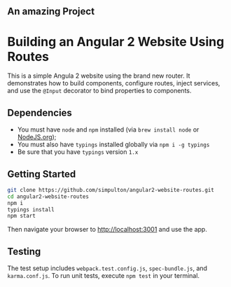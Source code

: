 ## An amazing Project
# Building an Angular 2 Website Using Routes


This is a simple Angula 2 website using the brand new router. It demonstrates how to build components, configure routes, inject services, and use the `@Input` decorator to bind properties to components.

## Dependencies
- You must have `node` and `npm` installed (via `brew install node` or [NodeJS.org](https://nodejs.org/en/));
- You must also have `typings` installed globally via `npm i -g typings`
- Be sure that you have `typings` version `1.x`

## Getting Started


```bash
git clone https://github.com/simpulton/angular2-website-routes.git
cd angular2-website-routes
npm i
typings install
npm start
```

Then navigate your browser to [http://localhost:3001](http://localhost:3001) and use the app.

## Testing
The test setup includes `webpack.test.config.js`, `spec-bundle.js`, and `karma.conf.js`. To run unit tests, execute `npm test` in your terminal.
